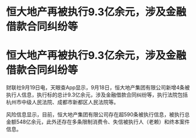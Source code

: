 # 恒大地产再被执行9.3亿余元，涉及金融借款合同纠纷等

# 恒大地产再被执行9.3亿余元，涉及金融借款合同纠纷等

财联社9月19日电，天眼查App显示，9月18日，恒大地产集团有限公司新增4条被执行人信息，执行标的总计9.3亿余元，涉及金融借款合同纠纷等，执行法院包括杭州市中级人民法院、成都市新都区人民法院等。

风险信息显示，目前，恒大地产集团有限公司存在超590条被执行信息，被执行总金额548亿余元，此外还存在多条限制消费令、失信被执行人（老赖）和终本案件信息。

